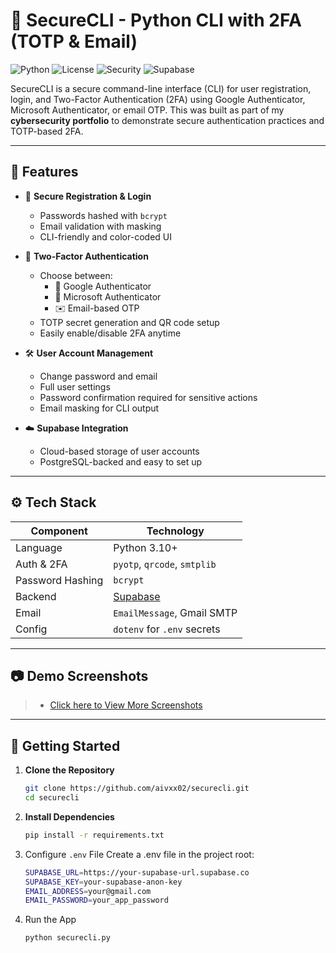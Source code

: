 # 🔐 SecureCLI - Python CLI with 2FA (TOTP & Email)

![Python](https://img.shields.io/badge/Python-3.10%2B-blue.svg)
![License](https://img.shields.io/badge/license-MIT-green.svg)
![Security](https://img.shields.io/badge/Security-2FA%20Enabled-important)
![Supabase](https://img.shields.io/badge/Backend-Supabase-blue)

SecureCLI is a secure command-line interface (CLI) for user registration, login, and Two-Factor Authentication (2FA) using Google Authenticator, Microsoft Authenticator, or email OTP. This was built as part of my **cybersecurity portfolio** to demonstrate secure authentication practices and TOTP-based 2FA.

---

## 📌 Features

- 📝 **Secure Registration & Login**
  - Passwords hashed with `bcrypt`
  - Email validation with masking
  - CLI-friendly and color-coded UI

- 🔐 **Two-Factor Authentication**
  - Choose between:
    - 📱 Google Authenticator
    - 🔐 Microsoft Authenticator
    - ✉️ Email-based OTP
  - TOTP secret generation and QR code setup
  - Easily enable/disable 2FA anytime

- 🛠️ **User Account Management**
  - Change password and email
  - Full user settings
  - Password confirmation required for sensitive actions
  - Email masking for CLI output

- ☁️ **Supabase Integration**
  - Cloud-based storage of user accounts
  - PostgreSQL-backed and easy to set up

---

## ⚙️ Tech Stack

| Component        | Technology              |
|------------------|-------------------------|
| Language         | Python 3.10+            |
| Auth & 2FA       | `pyotp`, `qrcode`, `smtplib` |
| Password Hashing | `bcrypt`                |
| Backend          | [Supabase](https://supabase.com) |
| Email            | `EmailMessage`, Gmail SMTP |
| Config           | `dotenv` for `.env` secrets |

---

## 📷 Demo Screenshots

> - [Click here to View More Screenshots](screenshots/app-images/) <br />

---

## 🚀 Getting Started

1. **Clone the Repository**
   ```bash
   git clone https://github.com/aivxx02/securecli.git
   cd securecli

2. **Install Dependencies**
   ```bash
   pip install -r requirements.txt
   
3. Configure `.env` File
   Create a .env file in the project root:
   ```bash
   SUPABASE_URL=https://your-supabase-url.supabase.co
   SUPABASE_KEY=your-supabase-anon-key
   EMAIL_ADDRESS=your@gmail.com
   EMAIL_PASSWORD=your_app_password
   
4. Run the App
   ```bash
   python securecli.py


